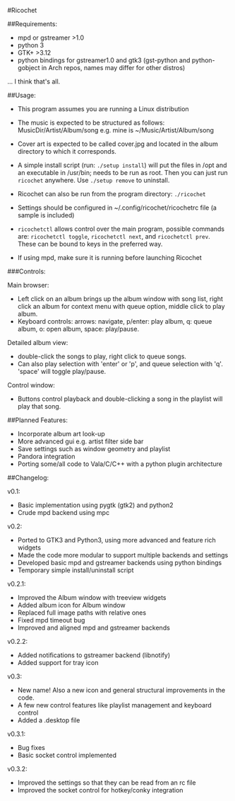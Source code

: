 #Ricochet

##Requirements:

  - mpd or gstreamer >1.0
  - python 3
  - GTK+ >3.12
  - python bindings for gstreamer1.0 and gtk3 (gst-python and python-gobject in Arch repos, names may differ for other distros)

... I think that's all.


##Usage:

  - This program assumes you are running a Linux distribution

  - The music is expected to be structured as follows: MusicDir/Artist/Album/song e.g. mine is ~/Music/Artist/Album/song

  - Cover art is expected to be called cover.jpg and located in the album directory to which it corresponds. 

  - A simple install script (run: `./setup install`) will put the files in /opt and an executable in /usr/bin; needs to be run as root. Then you can just run `ricochet` anywhere. Use `./setup remove` to uninstall.

  - Ricochet can also be run from the program directory: `./ricochet`

  - Settings should be configured in ~/.config/ricochet/ricochetrc file (a sample is included)

  - `ricochetctl` allows control over the main program, possible commands are: `ricochetctl toggle`, `ricochetctl next`, and `ricochetctl prev`. These can be bound to keys in the preferred way.

  - If using mpd, make sure it is running before launching Ricochet


###Controls:

Main browser: 
  - Left click on an album brings up the album window with song list, right click an album for context menu with queue option, middle click to play album. 
  - Keyboard controls: arrows: navigate, p/enter: play album, q: queue album, o: open album, space: play/pause.

Detailed album view:
  - double-click the songs to play, right click to queue songs.
  - Can also play selection with 'enter' or 'p', and queue selection with 'q'. 'space' will toggle play/pause.

Control window:
  - Buttons control playback and double-clicking a song in the playlist will play that song.


##Planned Features:

  - Incorporate album art look-up
  - More advanced gui e.g. artist filter side bar
  - Save settings such as window geometry and playlist
  - Pandora integration
  - Porting some/all code to Vala/C/C++ with a python plugin architecture


##Changelog:

v0.1:
  - Basic implementation using pygtk (gtk2) and python2
  - Crude mpd backend using mpc

v0.2:
  - Ported to GTK3 and Python3, using more advanced and feature rich widgets
  - Made the code more modular to support multiple backends and settings
  - Developed basic mpd and gstreamer backends using python bindings
  - Temporary simple install/uninstall script

v0.2.1:
  - Improved the Album window with treeview widgets
  - Added album icon for Album window
  - Replaced full image paths with relative ones
  - Fixed mpd timeout bug
  - Improved and aligned mpd and gstreamer backends

v0.2.2:
  - Added notifications to gstreamer backend (libnotify)
  - Added support for tray icon

v0.3:
  - New name! Also a new icon and general structural improvements in the code.
  - A few new control features like playlist management and keyboard control
  - Added a .desktop file

v0.3.1:
  - Bug fixes
  - Basic socket control implemented

v0.3.2:
  - Improved the settings so that they can be read from an rc file
  - Improved the socket control for hotkey/conky integration
